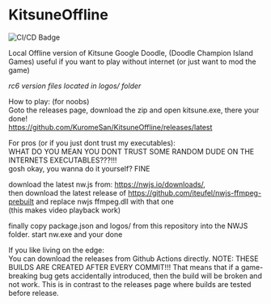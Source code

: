 # KitsuneOffline

![CI/CD Badge](https://github.com/KuromeSan/KitsuneOffline/actions/workflows/buildnw.yml/badge.svg)

Local Offline version of Kitsune Google Doodle, (Doodle Champion Island Games) 
useful if you want to play without internet (or just want to mod the game)

*rc6 version files located in logos/ folder*

How to play: (for noobs)  
Goto the releases page, download the zip and open kitsune.exe, there your done!   
https://github.com/KuromeSan/KitsuneOffline/releases/latest   
   
For pros (or if you just dont trust my executables):   
WHAT DO YOU MEAN YOU DONT TRUST SOME RANDOM DUDE ON THE INTERNETS EXECUTABLES???!!!    
gosh okay, you wanna do it yourself? FINE    
    
download the latest nw.js from: https://nwjs.io/downloads/,   
then download the latest release of https://github.com/iteufel/nwjs-ffmpeg-prebuilt and replace nwjs ffmpeg.dll with that one   
(this makes video playback work)    
   
finally copy package.json and logos/ from this repository into the NWJS folder. start nw.exe and your done   
   
If you like living on the edge:  
You can download the releases from Github Actions directly. NOTE: THESE BUILDS ARE CREATED AFTER EVERY COMMIT!!! That means that if a game-breaking bug gets accidentally introduced, then the build will be broken and not work. This is in contrast to the releases page where builds are tested before release.

